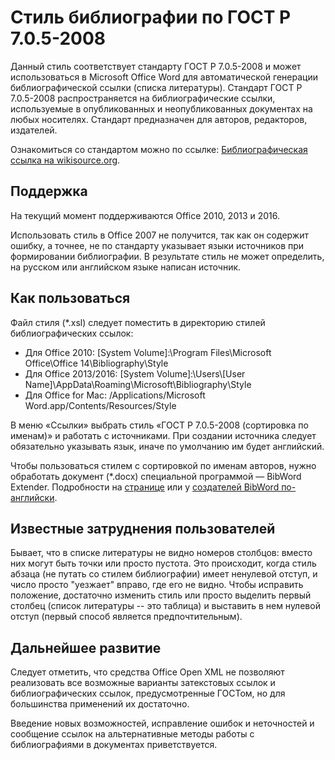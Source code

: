 ﻿# Стиль библиографии по ГОСТ Р 7.0.5-2008

Данный стиль соответствует стандарту ГОСТ Р 7.0.5-2008 и может использоваться в Microsoft Office Word для автоматической генерации библиографической ссылки (списка литературы). Стандарт ГОСТ Р 7.0.5-2008 распространяется на библиографические ссылки, используемые в опубликованных и неопубликованных документах на любых носителях. Стандарт предназначен для авторов, редакторов, издателей.

Ознакомиться со стандартом можно по ссылке: [Библиографическая ссылка на wikisource.org](http://ru.wikisource.org/wiki/ГОСТ_Р_7.0.5—2008).

## Поддержка

На текущий момент поддерживаются Office 2010, 2013 и 2016.

Использовать стиль в Office 2007 не получится, так как он содержит ошибку, а точнее, не по стандарту указывает языки источников при формировании библиографии. В результате стиль не может определить, на русском или английском языке написан источник.

## Как пользоваться 

Файл стиля (*.xsl) следует поместить в директорию стилей библиографических ссылок:

* Для Office 2010:       [System Volume]:\Program Files\Microsoft Office\Office 14\Bibliography\Style
* Для Office 2013/2016:  [System Volume]:\Users\\[User Name]\AppData\Roaming\Microsoft\Bibliography\Style
* Для Office for Mac:    /Applications/Microsoft Word.app/Contents/Resources/Style

В меню «Ссылки» выбрать стиль «ГОСТ Р 7.0.5-2008 (сортировка по именам)» и работать с источниками. При создании источника следует обязательно указывать язык, иначе по умолчанию им будет английский.

Чтобы пользоваться стилем с сортировкой по именам авторов, нужно обработать документ (*.docx) специальной программой — BibWord Extender. Подробности на [странице](http://det-random.livejournal.com/28819.html) или у  [создателей BibWord по-английски](http://bibword.codeplex.com/wikipage?title=BibWord%20Extender&referringTitle=FAQ).

## Известные затруднения пользователей

Бывает, что в списке литературы не видно номеров столбцов: вместо них могут быть точки или просто пустота. Это происходит, когда стиль абзаца (не путать со стилем библиографии) имеет ненулевой отступ, и число просто "уезжает" вправо, где его не видно. Чтобы исправить положение, достаточно изменить стиль или просто выделить первый столбец (список литературы -- это таблица) и выставить в нем нулевой отступ (первый способ является предпочтительным).

## Дальнейшее развитие

Следует отметить, что средства Office Open XML не позволяют реализовать все возможные варианты затекстовых ссылок и библиографических ссылок, предусмотренные ГОСТом, но для большинства применений их достаточно. 

Введение новых возможностей, исправление ошибок и неточностей и сообщение ссылок на альтернативные методы работы с библиографиями в документах приветствуется.
